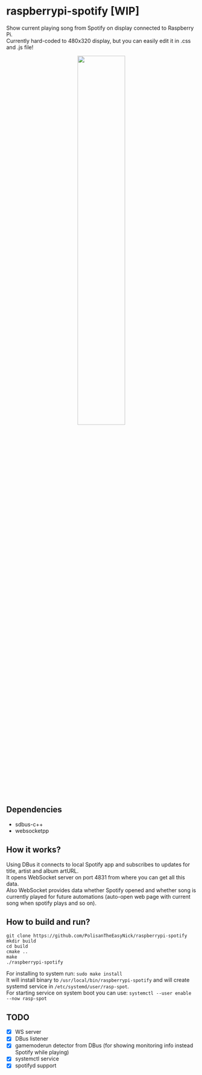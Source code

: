 # raspberrypi-spotify [WIP]
Show current playing song from Spotify on display connected to Raspberry Pi.  
Currently hard-coded to 480x320 display, but you can easily edit it in .css and .js file!

<p align="center">
  <img src="https://github.com/PolisanTheEasyNick/raspberrypi-spotify/assets/39007846/be85a817-5478-47c3-8195-564739d86425" width=50% height=50%>
</p>

## Dependencies
* sdbus-c++
* websocketpp

## How it works?
Using DBus it connects to local Spotify app and subscribes to updates for title, artist and album artURL.  
It opens WebSocket server on port 4831 from where you can get all this data.  
Also WebSocket provides data whether Spotify opened and whether song is currently played for future automations (auto-open web page with current song when spotify plays and so on).

## How to build and run?
```
git clone https://github.com/PolisanTheEasyNick/raspberrypi-spotify
mkdir build
cd build
cmake ..
make
./raspberrypi-spotify
```
For installing to system run:
`sudo make install`  
It will install binary to `/usr/local/bin/raspberrypi-spotify` and will create systemd service in `/etc/systemd/user/rasp-spot`.  
For starting service on system boot you can use:
`systemctl --user enable --now rasp-spot`

## TODO
- [x] WS server  
- [x] DBus listener  
- [x] gamemoderun detector from DBus (for showing monitoring info instead Spotify while playing)  
- [x] systemctl service  
- [x] spotifyd support 
